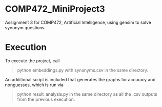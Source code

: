 # COMP472_MiniProject3
Assignment 3 for COMP472, Artificial Intelligence, using gensim to solve synonym questions

Execution
=========
To execute the project, call
> python embeddings.py
with synonyms.csv in the same directory.

An additional script is included that generates the graphs for accuracy and nonguesses, which is run via
> python result_analysis.py
in the same directory as all the .csv outputs from the previous execution.
